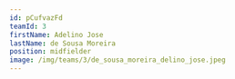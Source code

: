 ```yaml
---
id: pCufvazFd
teamId: 3
firstName: Adelino Jose
lastName: de Sousa Moreira
position: midfielder
image: /img/teams/3/de_sousa_moreira_delino_jose.jpeg
---
```

